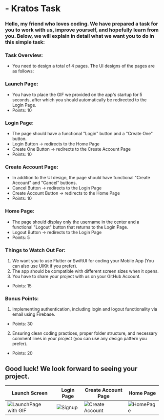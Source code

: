 # - Kratos Task

### Hello, my friend who loves coding. We have prepared a task for you to work with us, improve yourself, and hopefully learn from you. Below, we will explain in detail what we want you to do in this simple task:






### Task Overview:
- You need to design a total of 4 pages. The UI designs of the pages are as follows:

### Launch Page:
- You have to place the GIF we provided on the app's startup for 5 seconds, after which you should automatically be redirected to the Login Page.
- Points: 10

### Login Page:
- The page should have a functional "Login" button and a "Create One" button.
- Login Button           → redirects to the Home Page
- Create One Button → redirects to the Create Account Page
- Points: 10

### Create Account Page:
- In addition to the UI design, the page should have functional "Create Account" and "Cancel" buttons.
- Cancel Button                → redirects to the Login Page
- Create Account Button → redirects to the Home Page
- Points: 10

### Home Page:
- The page should display only the username in the center and a functional "Logout" button that returns to the Login Page.
- Logout Button → redirects to the Login Page
- Points: 5

### Things to Watch Out For:
1) We want you to use Flutter or SwiftUI for coding your Mobile App (You can also use UIKit if you prefer).
2) The app should be compatible with different screen sizes when it opens.
3) You have to share your project with us on your GitHub Account.
- Points: 15


### Bonus Points:
1) Implementing authentication, including login and logout functionality via email using Firebase.
- Points: 30
2) Ensuring clean coding practices, proper folder structure, and necessary comment lines in your project (you can use any design pattern you prefer).
- Points: 20


## Good luck! We look forward to seeing your project.


| Launch Screen                       | Login Page                          | Create Account Page                 | Home Page                           |
| ----------------------------------- | ----------------------------------- | ----------------------------------- | ----------------------------------- |
| ![LaunchPage with GIF](https://github.com/Fukulu/KratosTask/assets/117298913/1691e330-3f93-489b-b2d5-00c8cc825a60) | ![Signup](https://github.com/Fukulu/KratosTask/assets/117298913/24dc4375-47b1-48fd-bb25-2c1b4eb0b002) | ![Create Account](https://github.com/Fukulu/KratosTask/assets/117298913/ded5db3f-9002-4ec2-a383-71cbe67a6b2b) | ![HomePage](https://github.com/Fukulu/KratosTask/assets/117298913/c4d3fcd4-1cfc-40f0-b3bf-8f14b4a3beae) |

